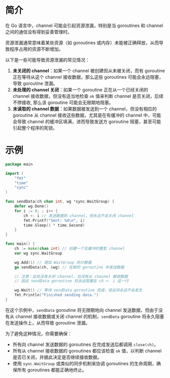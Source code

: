 # 简介

在 Go 语言中，channel 可能会引起资源泄漏，特别是当 goroutines 和 channel 之间的通信没有得到妥善管理时。

资源泄漏通常意味着某些资源（如 goroutines 或内存）未能被正确释放，从而导致程序占用的资源不断增加。

以下是一些可能导致资源泄漏的常见情况：

1. **未关闭的 channel**：如果一个 channel 被创建但从未被关闭，而有 goroutine 正在等待从这个 channel 接收数据，那么这些
   goroutines 可能会永远阻塞，导致 goroutine 泄漏。
2. **未处理的 channel 关闭**：如果一个 goroutine 正在从一个已经关闭的 channel 接收数据，但没有适当地检查 `ok` 值来判断
   channel 是否关闭，后续不停接收, 那么该 goroutine 可能会无限期地阻塞。
3. **未读取的 channel 数据**：如果数据被发送到一个 channel，但没有相应的 goroutine 从 channel 接收这些数据，尤其是在有缓冲的
   channel 中，可能会导致 channel 的缓冲区填满，进而导致发送方 goroutine 阻塞，甚至可能引起整个程序的死锁。

# 示例

```go
package main

import (
	"fmt"
	"time"
	"sync"
)

func sendData(ch chan int, wg *sync.WaitGroup) {
	defer wg.Done()
	for i := 0; ; i++ {
		ch <- i // 发送数据到 channel，但永远不会关闭 channel
		fmt.Printf("Sent: %d\n", i)
		time.Sleep(1 * time.Second)
	}
}

func main() {
	ch := make(chan int) // 创建一个无缓冲的整型 channel
	var wg sync.WaitGroup

	wg.Add(1) // 增加 WaitGroup 的计数器
	go sendData(ch, &wg) // 在新的 goroutine 中发送数据

	// 注意：此处没有关闭 channel，也没有从 channel 接收数据
	// 因此 sendData goroutine 将永远阻塞在 ch <- i 这一行

	wg.Wait() // 等待 sendData goroutine 完成，但这将永远不会发生
	fmt.Println("Finished sending data.")
}
```

在这个示例中，`sendData` goroutine 将无限期地向 channel 发送数据，但由于没有从 channel 接收数据或关闭 channel
的机制，`sendData` goroutine 将永久阻塞在发送操作上，从而导致 goroutine 泄漏。

为了避免这种情况，你需要确保：

- 所有向 channel 发送数据的 goroutines 在完成发送后都调用 `close(ch)`。
- 所有从 channel 接收数据的 goroutines 都应该检查 `ok` 值，以判断 channel 是否已关闭，并据此决定是否继续接收数据。
- 使用 `sync.WaitGroup` 或类似的同步机制来协调 goroutines 的生命周期，确保所有 goroutines 都能正确地终止。